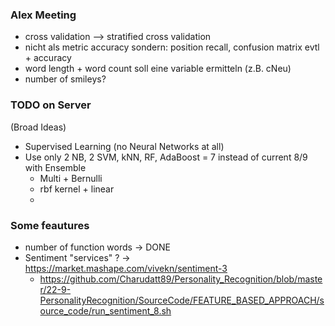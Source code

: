 ### Alex Meeting 
* cross validation --> stratified cross validation
* nicht als metric accuracy sondern: position recall, confusion matrix evtl + accuracy
* word length + word count soll eine variable ermitteln (z.B. cNeu)
* number of smileys?

### TODO on Server
(Broad Ideas)

* Supervised Learning (no Neural Networks at all)
* Use only 2 NB, 2 SVM, kNN, RF, AdaBoost = 7 instead of current 8/9 with Ensemble
  * Multi + Bernulli  
  * rbf kernel + linear
  * 

### Some feautures
* number of function words -> DONE
* Sentiment "services" ? -> <https://market.mashape.com/vivekn/sentiment-3>
  * <https://github.com/Charudatt89/Personality_Recognition/blob/master/22-9-PersonalityRecognition/SourceCode/FEATURE_BASED_APPROACH/source_code/run_sentiment_8.sh>
